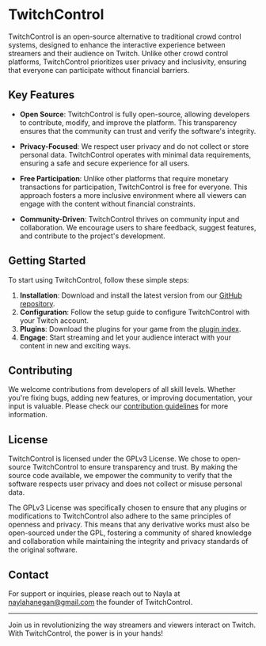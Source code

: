 # TwitchControl

TwitchControl is an open-source alternative to traditional crowd control systems, designed to enhance the interactive experience between streamers and their audience on Twitch. Unlike other crowd control platforms, TwitchControl prioritizes user privacy and inclusivity, ensuring that everyone can participate without financial barriers.

## Key Features

- **Open Source**: TwitchControl is fully open-source, allowing developers to contribute, modify, and improve the platform. This transparency ensures that the community can trust and verify the software's integrity.

- **Privacy-Focused**: We respect user privacy and do not collect or store personal data. TwitchControl operates with minimal data requirements, ensuring a safe and secure experience for all users.

- **Free Participation**: Unlike other platforms that require monetary transactions for participation, TwitchControl is free for everyone. This approach fosters a more inclusive environment where all viewers can engage with the content without financial constraints.

- **Community-Driven**: TwitchControl thrives on community input and collaboration. We encourage users to share feedback, suggest features, and contribute to the project's development.

## Getting Started

To start using TwitchControl, follow these simple steps:

1. **Installation**: Download and install the latest version from our [GitHub repository](https://github.com/TwitchControl/TwitchControl/releases).
2. **Configuration**: Follow the setup guide to configure TwitchControl with your Twitch account.
3. **Plugins**: Download the plugins for your game from the [plugin index](https://github.com/TwitchControl/TwitchControl/tree/main/plugins).
4. **Engage**: Start streaming and let your audience interact with your content in new and exciting ways.

## Contributing

We welcome contributions from developers of all skill levels. Whether you're fixing bugs, adding new features, or improving documentation, your input is valuable. Please check our [contribution guidelines](github.com/TwitchControl/TwitchControl/CONTRIBUTING.md) for more information.

## License

TwitchControl is licensed under the GPLv3 License. We chose to open-source TwitchControl to ensure transparency and trust. By making the source code available, we empower the community to verify that the software respects user privacy and does not collect or misuse personal data. 

The GPLv3 License was specifically chosen to ensure that any plugins or modifications to TwitchControl also adhere to the same principles of openness and privacy. This means that any derivative works must also be open-sourced under the GPL, fostering a community of shared knowledge and collaboration while maintaining the integrity and privacy standards of the original software.

## Contact

For support or inquiries, please reach out to Nayla at naylahanegan@gmail.com the founder of TwitchControl.

---

Join us in revolutionizing the way streamers and viewers interact on Twitch. With TwitchControl, the power is in your hands!